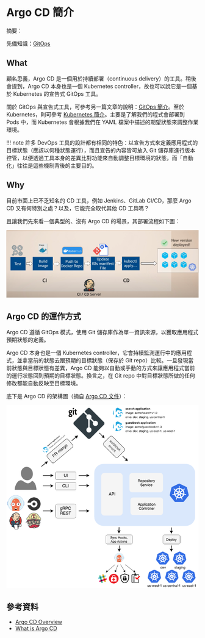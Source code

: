 # Argo CD 簡介

摘要：

先備知識：[GitOps](gitops.md)

## What

顧名思義，Argo CD 是一個用於持續部署（continuous delivery）的工具。稍後會提到，Argo CD 本身也是一個 Kubernetes controller，故也可以說它是一個基於 Kubernetes 的宣告式 GitOps 工具。

關於 GitOps 與宣告式工具，可參考另一篇文章的說明：[GitOps 簡介](gitops.md)。至於 Kubernetes，則可參考 [Kubernetes 簡介](../k8s/overview/k8s-overview.md)。主要是了解我們的程式會部署到 Pods 中，而 Kubernetes 會根據我們在 YAML 檔案中描述的期望狀態來調整作業環境。

!!! note
    許多 DevOps 工具的設計都有相同的特色：以宣告方式來定義應用程式的目標狀態（應該以何種狀態運行），而且宣告的內容皆可放入 Git 儲存庫進行版本控管，以便透過工具本身的差異比對功能來自動調整目標環境的狀態，而「自動化」往往是這些機制背後的主要目的。

## Why

目前市面上已不乏知名的 CD 工具，例如 Jenkins、GitLab CI/CD，那麼 Argo CD 又有何特別之處？以及，它能完全取代其他 CD 工具嗎？

且讓我們先來看一個典型的、沒有 Argo CD 的場景，其部署流程如下圖：

![](images/scenario-no-argocd.png)

## Argo CD 的運作方式

Argo CD 遵循 GitOps 模式，使用 Git 儲存庫作為單一資訊來源，以獲取應用程式預期狀態的定義。

Argo CD 本身也是一個 Kubernetes controller，它會持續監測運行中的應用程式，並拿當前的狀態去跟預期的目標狀態（保存於 Git repo）比較。一旦發現當前狀態與目標狀態有差異，Argo CD 能夠以自動或手動的方式來讓應用程式當前的運行狀態回到預期的目標狀態。換言之，在 Git repo 中對目標狀態所做的任何修改都能自動反映至目標環境。

底下是 Argo CD 的架構圖（摘自 [Argo CD 文件](https://argo-cd.readthedocs.io/en/stable/)）：

![](images/argocd-architecture.png)

## 參考資料

- [Argo CD Overview](https://argo-cd.readthedocs.io/en/stable/)
- [What is Argo CD](https://www.youtube.com/watch?v=p-kAqxuJNik)